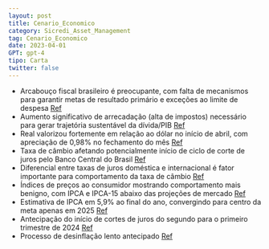 ```yaml
---
layout: post
title: Cenario_Economico
category: Sicredi_Asset_Management
tag: Cenario_Economico
date: 2023-04-01
GPT: gpt-4
tipo: Carta
twitter: false
---
```


- Arcabouço fiscal brasileiro é preocupante, com falta de mecanismos para garantir metas de resultado primário e exceções ao limite de despesa
<a href="#" onclick="search_on_pdf('(iv) treze exceções aos limites de gastos.A viabilidade de execução do arcabouço fiscal, no entanto')">Ref</a>
- Aumento significativo de arrecadação (alta de impostos) necessário para gerar trajetória sustentável da dívida/PIB
<a href="#" onclick="search_on_pdf('de que a regra gere uma trajetória sustentável para a relação dívida/PIB, se faz necessário um aumen')">Ref</a>
- Real valorizou fortemente em relação ao dólar no início de abril, com apreciação de 0,98% no fechamento do mês
<a href="#" onclick="search_on_pdf('Cenário Econômico | Maio/23Classificação da informação: Uso InternoNo início de abril, o Real apre')">Ref</a>
- Taxa de câmbio afetando potencialmente início de ciclo de corte de juros pelo Banco Central do Brasil
<a href="#" onclick="search_on_pdf('ainda não chegou ao fim e, quando encerrado, as taxas de juros permanecerão em níveis restritivos po')">Ref</a>
- Diferencial entre taxas de juros doméstica e internacional é fator importante para comportamento da taxa de câmbio
<a href="#" onclick="search_on_pdf('nossas projeções.Em nossos modelos, um dos fatores mais importantes para explicar o comportamento d')">Ref</a>
- Índices de preços ao consumidor mostrando comportamento mais benigno, com IPCA e IPCA-15 abaixo das projeções de mercado
<a href="#" onclick="search_on_pdf('variação de 0,71%, enquanto o IPCA-15 de abril ficou em0,57%, ambos com projeções abaixo do mercado')">Ref</a>
- Estimativa de IPCA em 5,9% ao final do ano, convergindo para centro da meta apenas em 2025
<a href="#" onclick="search_on_pdf('Nossa estimativa é que o IPCA encerre o ano em 5,9% e convirjapara o centro da meta apenas em 2025.')">Ref</a>
- Antecipação do início de cortes de juros do segundo para o primeiro trimestre de 2024
<a href="#" onclick="search_on_pdf('trimestre de 2024, mais especificamente, na segunda reunião doCopom do ano que vem.Fonte: IBGE, Si')">Ref</a>
- Processo de desinflação lento antecipado
<a href="#" onclick="search_on_pdf('trimestre de 2024, mais especificamente, na segunda reunião doCopom do ano que vem.Fonte: IBGE, Si')">Ref</a>
